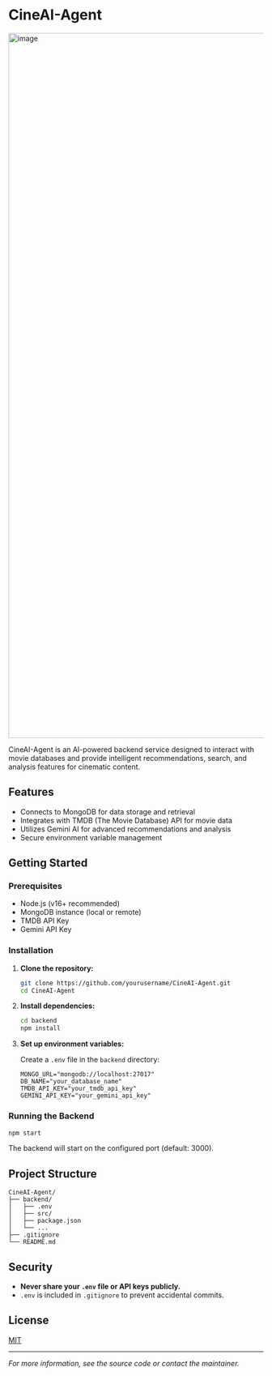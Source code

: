 # CineAI-Agent
<img width="1392" alt="image" src="https://github.com/user-attachments/assets/3861ceee-541c-44c5-bcf1-836e0f6c1253" />



CineAI-Agent is an AI-powered backend service designed to interact with movie databases and provide intelligent recommendations, search, and analysis features for cinematic content.

## Features

- Connects to MongoDB for data storage and retrieval
- Integrates with TMDB (The Movie Database) API for movie data
- Utilizes Gemini AI for advanced recommendations and analysis
- Secure environment variable management

## Getting Started

### Prerequisites

- Node.js (v16+ recommended)
- MongoDB instance (local or remote)
- TMDB API Key
- Gemini API Key

### Installation

1. **Clone the repository:**
   ```bash
   git clone https://github.com/yourusername/CineAI-Agent.git
   cd CineAI-Agent
   ```

2. **Install dependencies:**
   ```bash
   cd backend
   npm install
   ```

3. **Set up environment variables:**

   Create a `.env` file in the `backend` directory:
   ```
   MONGO_URL="mongodb://localhost:27017"
   DB_NAME="your_database_name"
   TMDB_API_KEY="your_tmdb_api_key"
   GEMINI_API_KEY="your_gemini_api_key"
   ```

### Running the Backend

```bash
npm start
```

The backend will start on the configured port (default: 3000).

## Project Structure

```
CineAI-Agent/
├── backend/
│   ├── .env
│   ├── src/
│   ├── package.json
│   └── ...
├── .gitignore
└── README.md
```

## Security

- **Never share your `.env` file or API keys publicly.**
- `.env` is included in `.gitignore` to prevent accidental commits.

## License

[MIT](LICENSE)

---

*For more information, see the source code or contact the maintainer.*

